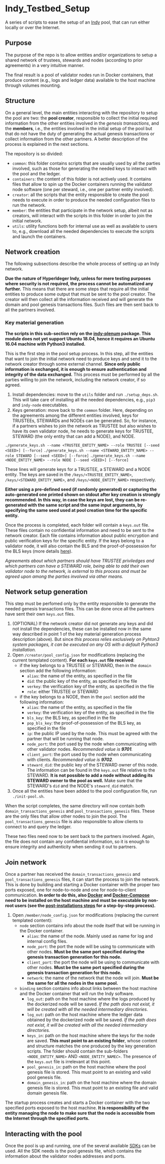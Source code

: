 # Indy_Testbed_Setup

A series of scripts to ease the setup of an [Indy](https://www.hyperledger.org/projects/hyperledger-indy) pool, that can run either locally or over the Internet.

## Purpose

The purpose of the repo is to allow entities and/or organizations to setup a shared network of trustees, stewards and nodes (according to prior agreements) in a very intuitive manner.

The final result is a pool of validator nodes run in Docker containers, that produce content (e.g., logs and ledger data) available to the host machine through volumes mounting.

## Structure

On a general level, the main entities interacting with the repository to setup the pool are two: the **pool creator**, responsible to collect the initial required information from the other entities involved in the _genesis transactions_, and the **members**, i.e., the entities involved in the initial setup of the pool but that do not have the duty of generating the actual genesis transactions or collect information from the other partners. A better description of the process is explained in the next sections.

The repository is so divided:

- `common`: this folder contains scripts that are usually used by all the parties involved, such as those for generating the needed keys to interact with the pool and the ledger.
- `containers`: the content of this folder is not actively used. It contains files that allow to spin up the Docker containers running the validator node software (one per steward, i.e., one per partner entity involved).
- `creator`: all the scripts that the entity responsible to create the pool needs to execute in order to produce the needed configuration files to run the network.
- `member`: the entities that participate in the network setup, albeit not as creators, will interact with the scripts in this folder in order to join the initial network.
- `utils`: utility functions both for internal use as well as available to users to, e.g., download all the needed dependencies to execute the scripts and launch the containers.

## Network creation

The following subsections describe the whole process of setting up an Indy network.

**Due the nature of Hyperldeger Indy, unless for mere testing purposes where security is not required, the process cannot be automatized any further.** This means that there are some steps that require all the initial entities to produce some output that must be sent to the pool creator. The creator will then collect all the information received and will generate the domain and pool genesis transactions files. Such files are then sent back to all the partners involved.

### Key material generation

**The scripts in this sub-section rely on the [indy-plenum](https://github.com/hyperledger/indy-plenum) package. This module does not yet support Ubuntu 18.04, hence it requires an Ubuntu 16.04 machine with Python3 installed.**

This is the first step in the pool setup process. In this step, all the entities that want to join the initial network need to produce keys and send it to the network creator through some external channel. **Since only public information is exchanged, it is enough to ensure authentication and integrity of the data exchanged.** This process must be performed by all the parties willing to join the network, including the network creator, if so agreed.

1. Install dependencies: move to the `utils` folder and run `./setup_deps.sh`. This will take care of installing all the needed dependencies, e.g., `pip3` and `indy-node` executables.
2. Keys generation: move back to the `common` folder. Here, depending on the agreements among the different entities involved, keys for TRUSTEEs, STEWARDs and NODEs can be generated. So, for instance, if a partners wishes to join the network as TRUSTEE but also wishes to have its own validator node, he needs to generate keys for TRUSTEE, STEWARD (the only entity that can add a NODE), and NODE.

`./generate_keys.sh --name <TRUSTEE_ENTITY_NAME> --role TRUSTEE [--seed <SEED>] [--force]`
`./generate_keys.sh --name <STEWARD_ENTITY_NAME> --role STEWARD [--seed <SEED>] [--force]`
`./generate_keys.sh --name <NODE_ENTITY_NAME> --role NODE [--seed <SEED>] [--force]`

These lines will generate keys for a TRUSTEE, a STEWARD and a NODE entity. The keys are saved in the `/keys/<TRUSTEE_ENTITY_NAME>`, `/keys/<STEWARD_ENTITY_NAME>`, and `/keys/<NODE_ENTITY_NAME>` respectively.

**Either using a pre-defined seed (if randomly generated) or capturing the auto-generated one printed shown on stdout after key creation is strongly recommended. In this way, in case the keys are lost, they can be re-generated with the same script and the same input arguments, by specifying the same seed used at pool creation time for the specific entity.**

Once the process is completed, each folder will contain a `keys.out` file. These files contain no confidential information and need to be sent to the network creator. Each file contains information about public encryption and public verification keys for the specific entity. If the keys belong to a validator node, it will also contain the BLS and the proof-of-possession for the BLS keys (more details [here](https://en.wikipedia.org/wiki/Boneh%E2%80%93Lynn%E2%80%93Shacham)).

_Agreements about which partners should have TRUSTEE priviledges and which partners can have a STEWARD role, being able to add their own validator node to the network, is external to this process and must be agreed upon among the parties involved via other means._

## Network setup generation

This step must be perfomed only by the entity responsible to generate the needed genesis transactions files. This can be done once all the partners have sent their own `keys.out` files.

1. (OPTIONAL) If the network creator did not generate any keys and did not install the dependencies, these can be installed now in the same way described in point 1 of the key material generation process description (above). But since _this process relies exclusively on Pyhton3 system packages, it can be executed on any OS with a default Python3 installation._
2. Open `/creator/pool_config.json` for modifications (replacing the current templated content). **For each `keys.out` file received**:
    - if the key belongs to a TRUSTEE or STEWARD, then in the `domain` section add the following information:
        - `alias`: the name of the entity, as specified in the file
        - `did`: the public key of the entity, as specified in the file
        - `verkey`: the verification key of the entity, as specified in the file
        - `role`: either TRUSTEE or STEWARD
    - if the key belongs to a NODE, then in the `pool` section add the following information:
        - `alias`: the name of the entity, as specified in the file
        - `verkey`: the verification key of the entity, as specified in the file
        - `bls_key`: the BLS key, as specified in the file
        - `pop_bls_key`: the proof-of-possession of the BLS key, as specified in the file
        - `ip`: the public IP used by the node. This must be agreed with the partner that will be running that node.
        - `node_port`: the port used by the node when communicating with other validator nodes. _Recommended value is **9701**._
        - `client_port`: the port used by the node when communicating with clients. _Recommended value is **9702**._
        - `steward_did`: the public key of the STEWARD owner of this node. The information can be found in the `keys.out` file relative to the STEWARD. **It is not possible to add a node without adding its STEWARD owner to the pool as well.** Make sure that the STEWARD's `did` and the NODE's `steward_did` match.
3. Once all the entities have been added to the pool configuration file, run `./init-pool.sh`.

When the script completes, the same directory will now contain both `domain_transactions_genesis` and `pool_transactions_genesis` files. These are the only files that allow other nodes to join the pool. The `pool_transactions_genesis` file is also responsible to allow clients to connect to and query the ledger.

These two files need now to be sent back to the partners involved. Again, the file does not contain any confidential information, so it is enough to ensure integrity and authenticity when sending it out to partners.

## Join network

Once a partner has received the `domain_transactions_genesis` and `pool_transactions_genesis` files, it can start the process to join the network. This is done by building and starting a Docker container with the proper two ports exposed, one for node-to-node and one for node-to-client communication. **In order to do this, also [Docker](https://docs.docker.com/install/linux/docker-ce/ubuntu/) and [Docker-Compose](https://docs.docker.com/compose/install/) need to be installed on the host machine and must be executable by non-root users (see the [post-installations steps](https://docs.docker.com/install/linux/linux-postinstall/) for a step-by-step process).**

1. Open `/member/node_config.json` for modifications (replacing the current templated content):
    - `node` section contains info about the node itself that will be running in the Docker container.
        - `alias`: the name of the node. Mainly used as name for log and internal config files.
        - `node_port`: the port the node will be using to communicate with other nodes. **Must be the same port specified during the genesis transaction generation for this node.**
        - `client_port`: the port the node will be using to communicate with other nodes. **Must be the same port specified during the genesis transaction generation for this node.**
        - `network`: the name of the network that the node will join. **Must be the same for all the nodes in the same pool.**
    - `binding` section contains info about links between the host machine and the Docker container that will run the Indy software.
        - `log_out`: path on the host machine where the logs produced by the dockerized node will be saved. _If the path does not exist, it will be created with all the needed intermediary directories._
        - `log_out`: path on the host machine where the ledger data obtained by the dockerized node will be saved. _If the path does not exist, it will be created with all the needed intermediary directories._
        - `keys_in`: path on the host machine where the keys for the node are saved. **This must point to an existing folder**, whose content and structure matches the one produced by the key generation scripts. The folder should contain the sub-folders `<NODE_ENTITY_NAME>` AND `<NODE_ENTITY_NAME`_`C`_`>`. The presence of the `keys.out` file is irrelevant at this point.
        - `pool_genesis_in`:  path on the host machine where the pool genesis file is 
        stored. This must point to an existing and valid pool genesis file.
        - `domain_genesis_in`:  path on the host machine where the domain genesis file is stored. This must point to an existing file and valid domain genesis file.

The startup process creates and starts a Docker container with the two specified ports exposed to the host machine. **It is responsibility of the entity managing the node to make sure that the node is accessible from the Internet through the specified ports.**

## Interacting with the pool

Once the pool is up and running, one of the several available [SDKs](https://github.com/hyperledger/indy-sdk) can be used. All the SDK needs is the pool genesis file, which contains the information about the validator nodes addresses and ports.